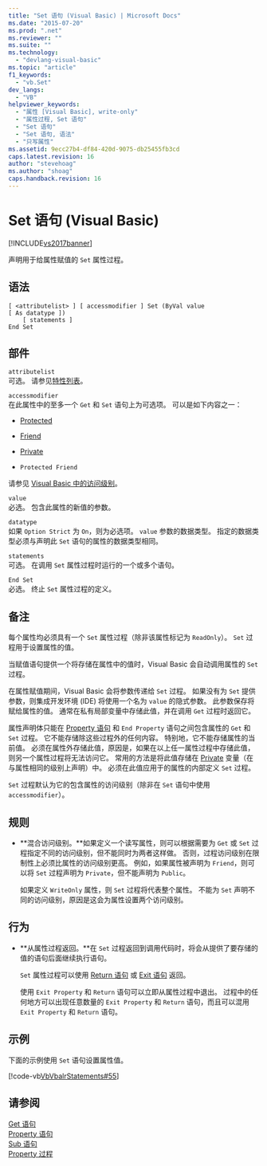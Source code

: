 ```yaml
---
title: "Set 语句 (Visual Basic) | Microsoft Docs"
ms.date: "2015-07-20"
ms.prod: ".net"
ms.reviewer: ""
ms.suite: ""
ms.technology: 
  - "devlang-visual-basic"
ms.topic: "article"
f1_keywords: 
  - "vb.Set"
dev_langs: 
  - "VB"
helpviewer_keywords: 
  - "属性 [Visual Basic], write-only"
  - "属性过程, Set 语句"
  - "Set 语句"
  - "Set 语句, 语法"
  - "只写属性"
ms.assetid: 9ecc27b4-df84-420d-9075-db25455fb3cd
caps.latest.revision: 16
author: "stevehoag"
ms.author: "shoag"
caps.handback.revision: 16
---
```

# Set 语句 (Visual Basic)
[!INCLUDE[vs2017banner](../../../visual-basic/includes/vs2017banner.md)]

声明用于给属性赋值的 `Set` 属性过程。  
  
## 语法  
  
```  
[ <attributelist> ] [ accessmodifier ] Set (ByVal value [ As datatype ])  
    [ statements ]  
End Set  
```  
  
## 部件  
 `attributelist`  
 可选。  请参见[特性列表](../../../visual-basic/language-reference/statements/attribute-list.md)。  
  
 `accessmodifier`  
 在此属性中的至多一个 `Get` 和 `Set` 语句上为可选项。  可以是如下内容之一：  
  
-   [Protected](../../../visual-basic/language-reference/modifiers/protected.md)  
  
-   [Friend](../../../visual-basic/language-reference/modifiers/friend.md)  
  
-   [Private](../../../visual-basic/language-reference/modifiers/private.md)  
  
-   `Protected Friend`  
  
 请参见 [Visual Basic 中的访问级别](../../../visual-basic/programming-guide/language-features/declared-elements/access-levels.md)。  
  
 `value`  
 必选。  包含此属性的新值的参数。  
  
 `datatype`  
 如果 `Option Strict` 为 `On`，则为必选项。  `value` 参数的数据类型。  指定的数据类型必须与声明此 `Set` 语句的属性的数据类型相同。  
  
 `statements`  
 可选。  在调用 `Set` 属性过程时运行的一个或多个语句。  
  
 `End Set`  
 必选。  终止 `Set` 属性过程的定义。  
  
## 备注  
 每个属性均必须具有一个 `Set` 属性过程（除非该属性标记为 `ReadOnly`）。  `Set` 过程用于设置属性的值。  
  
 当赋值语句提供一个将存储在属性中的值时，Visual Basic 会自动调用属性的 `Set` 过程。  
  
 在属性赋值期间，Visual Basic 会将参数传递给 `Set` 过程。  如果没有为 `Set` 提供参数，则集成开发环境 \(IDE\) 将使用一个名为 `value` 的隐式参数。  此参数保存将赋给属性的值。  通常在私有局部变量中存储此值，并在调用 `Get` 过程时返回它。  
  
 属性声明体只能在 [Property 语句](../../../visual-basic/language-reference/statements/property-statement.md) 和 `End Property` 语句之间包含属性的 `Get` 和 `Set` 过程。  它不能存储除这些过程外的任何内容。  特别地，它不能存储属性的当前值。  必须在属性外存储此值，原因是，如果在以上任一属性过程中存储此值，则另一个属性过程将无法访问它。  常用的方法是将此值存储在 [Private](../../../visual-basic/language-reference/modifiers/private.md) 变量（在与属性相同的级别上声明）中。  必须在此值应用于的属性的内部定义 `Set` 过程。  
  
 `Set` 过程默认为它的包含属性的访问级别（除非在 `Set` 语句中使用 `accessmodifier`）。  
  
## 规则  
  
-   **混合访问级别。**如果定义一个读写属性，则可以根据需要为 `Get` 或 `Set` 过程指定不同的访问级别，但不能同时为两者这样做。  否则，过程访问级别在限制性上必须比属性的访问级别更高。  例如，如果属性被声明为 `Friend`，则可以将 `Set` 过程声明为 `Private`，但不能声明为 `Public`。  
  
     如果定义 `WriteOnly` 属性，则 `Set` 过程将代表整个属性。  不能为 `Set` 声明不同的访问级别，原因是这会为属性设置两个访问级别。  
  
## 行为  
  
-   **从属性过程返回。**在 `Set` 过程返回到调用代码时，将会从提供了要存储的值的语句后面继续执行语句。  
  
     `Set` 属性过程可以使用 [Return 语句](../../../visual-basic/language-reference/statements/return-statement.md) 或 [Exit 语句](../../../visual-basic/language-reference/statements/exit-statement.md) 返回。  
  
     使用 `Exit Property` 和 `Return` 语句可以立即从属性过程中退出。  过程中的任何地方可以出现任意数量的 `Exit Property` 和 `Return` 语句，而且可以混用 `Exit Property` 和 `Return` 语句。  
  
## 示例  
 下面的示例使用 `Set` 语句设置属性值。  
  
 [!code-vb[VbVbalrStatements#55](../../../visual-basic/language-reference/error-messages/codesnippet/visualbasic/set-statement_1.vb)]  
  
## 请参阅  
 [Get 语句](../../../visual-basic/language-reference/statements/get-statement.md)   
 [Property 语句](../../../visual-basic/language-reference/statements/property-statement.md)   
 [Sub 语句](../../../visual-basic/language-reference/statements/sub-statement.md)   
 [Property 过程](../../../visual-basic/programming-guide/language-features/procedures/property-procedures.md)